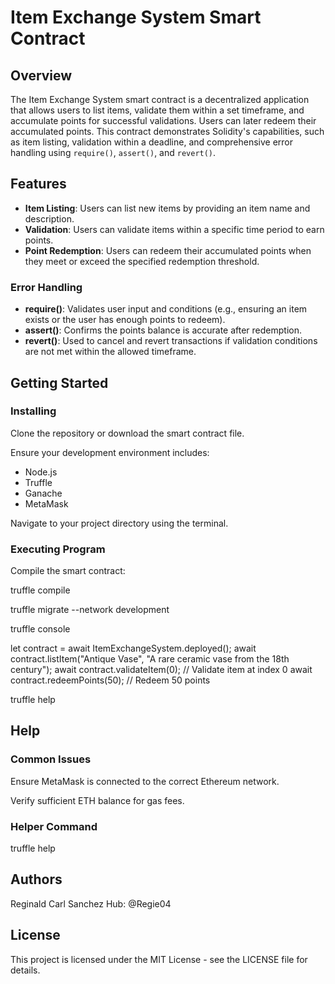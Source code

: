 # Item Exchange System Smart Contract

## Overview

The Item Exchange System smart contract is a decentralized application that allows users to list items, validate them within a set timeframe, and accumulate points for successful validations. Users can later redeem their accumulated points. This contract demonstrates Solidity's capabilities, such as item listing, validation within a deadline, and comprehensive error handling using `require()`, `assert()`, and `revert()`.

## Features

- **Item Listing**: Users can list new items by providing an item name and description.
- **Validation**: Users can validate items within a specific time period to earn points.
- **Point Redemption**: Users can redeem their accumulated points when they meet or exceed the specified redemption threshold.

### Error Handling

- **require()**: Validates user input and conditions (e.g., ensuring an item exists or the user has enough points to redeem).
- **assert()**: Confirms the points balance is accurate after redemption.
- **revert()**: Used to cancel and revert transactions if validation conditions are not met within the allowed timeframe.

## Getting Started

### Installing

Clone the repository or download the smart contract file.

Ensure your development environment includes:

- Node.js
- Truffle
- Ganache
- MetaMask

Navigate to your project directory using the terminal.

### Executing Program

Compile the smart contract:


truffle compile

truffle migrate --network development

truffle console

let contract = await ItemExchangeSystem.deployed();
await contract.listItem("Antique Vase", "A rare ceramic vase from the 18th century");
await contract.validateItem(0); // Validate item at index 0
await contract.redeemPoints(50); // Redeem 50 points


truffle help

## Help

### Common Issues

Ensure MetaMask is connected to the correct Ethereum network.

Verify sufficient ETH balance for gas fees.

### Helper Command

truffle help

## Authors

Reginald Carl Sanchez Hub: @Regie04

## License

This project is licensed under the MIT License - see the LICENSE file for details.
